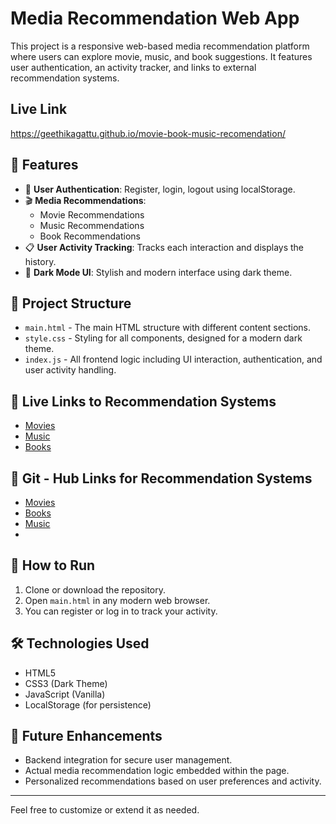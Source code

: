 # Media Recommendation Web App

This project is a responsive web-based media recommendation platform where users can explore movie, music, and book suggestions. It features user authentication, an activity tracker, and links to external recommendation systems.

## Live Link
https://geethikagattu.github.io/movie-book-music-recomendation/

## 🔧 Features

- 🔐 **User Authentication**: Register, login, logout using localStorage.
- 🎬 **Media Recommendations**:
  - Movie Recommendations
  - Music Recommendations
  - Book Recommendations
- 📋 **User Activity Tracking**: Tracks each interaction and displays the history.
- 🎨 **Dark Mode UI**: Stylish and modern interface using dark theme.

## 📁 Project Structure

- `main.html` - The main HTML structure with different content sections.
- `style.css` - Styling for all components, designed for a modern dark theme.
- `index.js` - All frontend logic including UI interaction, authentication, and user activity handling.

## 🔗 Live Links to Recommendation Systems

- [Movies](https://movie-tau-snowy.vercel.app)
- [Music](https://music-recomendation.vercel.app)
- [Books](https://book-recomendation-system.vercel.app)

## 🔗 Git - Hub Links for Recommendation Systems
- [Movies](https://github.com/geethikagattu/movie)
- [Books](https://github.com/geethikagattu/book-recomendation-system)
- [Music](https://github.com/geethikagattu/web-project)
- 
## 🚀 How to Run

1. Clone or download the repository.
2. Open `main.html` in any modern web browser.
3. You can register or log in to track your activity.

## 🛠️ Technologies Used

- HTML5
- CSS3 (Dark Theme)
- JavaScript (Vanilla)
- LocalStorage (for persistence)

## 📌 Future Enhancements

- Backend integration for secure user management.
- Actual media recommendation logic embedded within the page.
- Personalized recommendations based on user preferences and activity.

---

Feel free to customize or extend it as needed.
